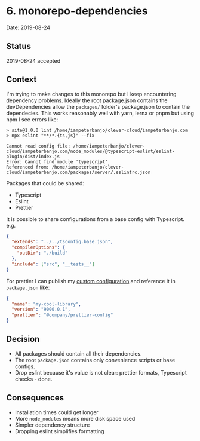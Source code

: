 # 6. monorepo-dependencies

Date: 2019-08-24

## Status

2019-08-24 accepted

## Context

I'm trying to make changes to this monorepo but I keep encountering dependency problems. Ideally the root package.json contains the devDependencies allow the `packages/` folder's package.json to contain the dependecies. This works reasonably well with yarn, lerna or pnpm but using npm I see errors like:

```shell
> site@1.0.0 lint /home/iampeterbanjo/clever-cloud/iampeterbanjo.com
> npx eslint "**/*.{ts,js}" --fix

Cannot read config file: /home/iampeterbanjo/clever-cloud/iampeterbanjo.com/node_modules/@typescript-eslint/eslint-plugin/dist/index.js
Error: Cannot find module 'typescript'
Referenced from: /home/iampeterbanjo/clever-cloud/iampeterbanjo.com/packages/server/.eslintrc.json
```

Packages that could be shared:

- Typescript
- Eslint
- Prettier

It is possible to share configurations from a base config with Typescript. e.g.

```json
{
  "extends": "../../tsconfig.base.json",
  "compilerOptions": {
    "outDir": "./build"
  },
  "include": ["src", "__tests__"]
}
```

For prettier I can publish my [custom configuration][published-prettier-config] and reference it in `package.json` like:

```json
{
  "name": "my-cool-library",
  "version": "9000.0.1",
  "prettier": "@company/prettier-config"
}
```

## Decision

- All packages should contain all their dependencies.
- The root `package.json` contains only convenience scripts or base configs.
- Drop eslint because it's value is not clear: prettier formats, Typescript checks - done.

## Consequences

- Installation times could get longer
- More `node_modules` means more disk space used
- Simpler dependency structure
- Dropping eslint simplifies formatting

[published-prettier-config]: https://github.com/azz/prettier-config
